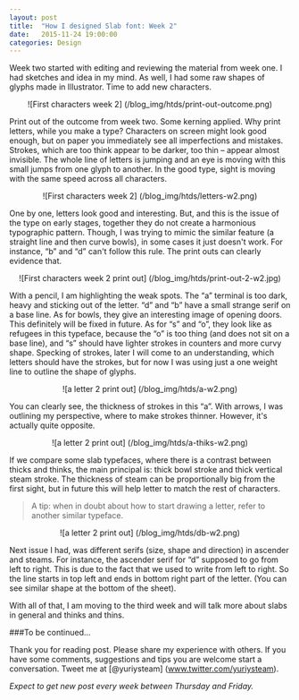 ```yaml
---
layout: post
title:  "How I designed Slab font: Week 2"
date:   2015-11-24 19:00:00
categories: Design
---
```


Week two started with editing and reviewing the material from week one. I had sketches and idea in my mind. As well, I had some raw shapes of glyphs made in Illustrator. Time to add new characters.

<center>![First characters week 2] (/blog_img/htds/print-out-outcome.png)</center>

Print out of the outcome from week two. Some kerning applied. Why print letters, while you make a type? Characters on screen might look good enough, but on paper you immediately see all imperfections and mistakes. Strokes, which are too think appear to be darker, too thin – appear almost invisible. The whole line of letters is jumping and an eye is moving with this small jumps from one glyph to another. In the good type, sight is moving with the same speed across all characters.

<center>![First characters week 2] (/blog_img/htds/letters-w2.png)</center>

One by one, letters look good and interesting. But, and this is the issue of  the type on early stages, together they do not create a harmonious typographic pattern. Though, I was trying to mimic the similar feature (a straight line and then curve bowls), in some cases it just doesn't work. For instance, “b” and “d” can't follow this rule. The print outs can clearly evidence that.

<center>![First characters week 2 print out] (/blog_img/htds/print-out-2-w2.jpg)</center>

With a pencil, I am highlighting the weak spots. The “a” terminal is too dark, heavy and sticking out of the letter. “d” and “b” have a small strange serif on a base line. As for bowls, they give an interesting image of opening doors. This definitely will be fixed in future. As for “s” and “o”, they look like as refugees in this typeface, because the “o” is too thing (and does not sit on a base line), and “s” should have lighter strokes in counters and more curvy shape. Specking of strokes, later I will come to an understanding, which letters should have the strokes, but for now I was using just a one weight line to outline the shape of glyphs. 

<center>![a letter 2 print out] (/blog_img/htds/a-w2.png)</center>

You can clearly see, the thickness of strokes in this “a”. With arrows, I was outlining my perspective, where to make strokes thinner. However, it's actually quite opposite.

<center>![a letter 2 print out] (/blog_img/htds/a-thiks-w2.png)</center>

If we compare some slab typefaces, where there is a contrast between thicks and thinks, the main  principal is: thick bowl stroke and thick vertical steam stroke. The thickness of steam can be proportionally big from the first sight, but in future this will help letter to match the rest of characters.

>A tip: when in doubt about how to start drawing a letter, refer to another similar typeface.

<center>![a letter 2 print out] (/blog_img/htds/db-w2.png)</center>

Next issue I had, was different serifs (size, shape and direction) in ascender and steams. For instance, the ascender serif for “d” supposed to  go from left to right. This is due to the fact that we used to write from left to right. So the line starts in top left and ends in bottom right part of the letter. (You can see similar shape at the bottom of the sheet).

With all of that, I am moving to the third week and will talk more about slabs in general and thinks and thins.

###To be continued...

Thank you for reading post. Please share my experience with others. If you have some comments, suggestions and tips you are welcome start a conversation. Tweet me at [@yuriysteam] (www.twitter.com/yuriysteam). 

*Expect to get new post every week between Thursday and Friday.*